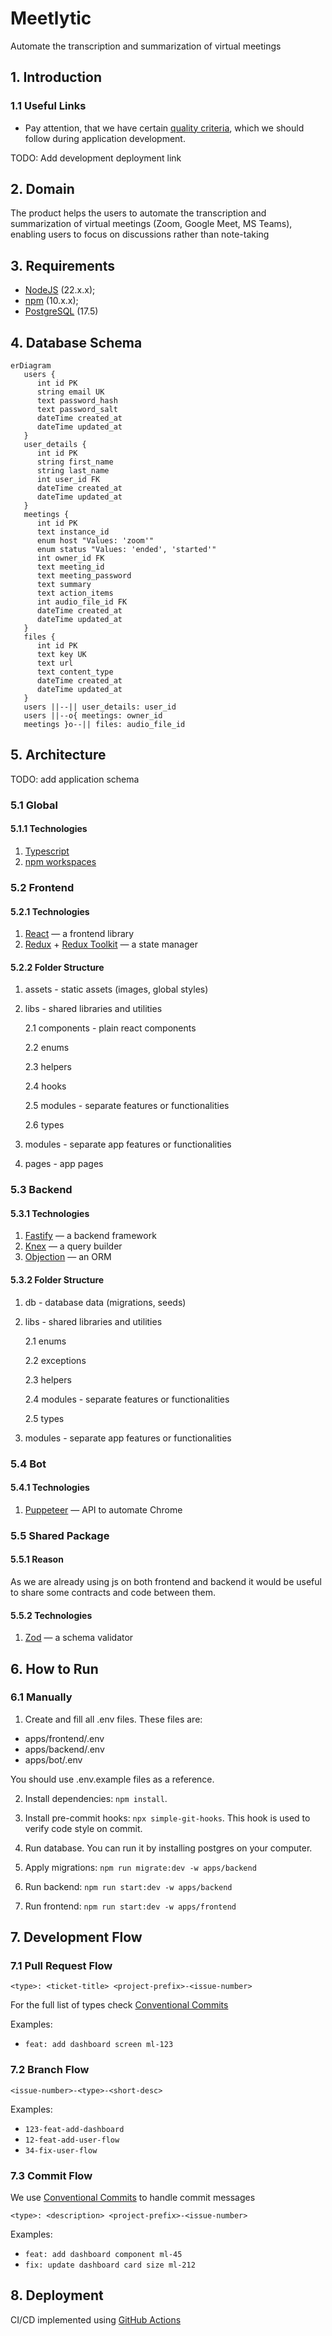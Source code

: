 # Meetlytic

Automate the transcription and summarization of virtual meetings

## 1. Introduction

### 1.1 Useful Links

- Pay attention, that we have certain [quality criteria](https://github.com/BinaryStudioAcademy/quality-criteria/blob/production/src/javascript.md), which we should follow during application development.

TODO: Add development deployment link

## 2. Domain

The product helps the users to automate the transcription and summarization of virtual meetings (Zoom, Google Meet, MS Teams), enabling users to focus on discussions rather than note-taking

## 3. Requirements

- [NodeJS](https://nodejs.org/en) (22.x.x);
- [npm](https://www.npmjs.com/) (10.x.x);
- [PostgreSQL](https://www.postgresql.org/) (17.5)

## 4. Database Schema

```mermaid
erDiagram
   users {
      int id PK
      string email UK
      text password_hash
      text password_salt
      dateTime created_at
      dateTime updated_at
   }
   user_details {
      int id PK
      string first_name
      string last_name
      int user_id FK
      dateTime created_at
      dateTime updated_at
   }
   meetings {
      int id PK
      text instance_id
      enum host "Values: 'zoom'"
      enum status "Values: 'ended', 'started'"
      int owner_id FK
      text meeting_id
      text meeting_password
      text summary
      text action_items
      int audio_file_id FK
      dateTime created_at
      dateTime updated_at
   }
   files {
      int id PK
      text key UK
      text url
      text content_type
      dateTime created_at
      dateTime updated_at
   }
   users ||--|| user_details: user_id
   users ||--o{ meetings: owner_id
   meetings }o--|| files: audio_file_id
```

## 5. Architecture

TODO: add application schema

### 5.1 Global

#### 5.1.1 Technologies

1. [Typescript](https://www.typescriptlang.org/)
2. [npm workspaces](https://docs.npmjs.com/cli/v9/using-npm/workspaces)

### 5.2 Frontend

#### 5.2.1 Technologies

1. [React](https://react.dev/) — a frontend library
2. [Redux](https://redux.js.org/) + [Redux Toolkit](https://redux-toolkit.js.org/) — a state manager

#### 5.2.2 Folder Structure

1. assets - static assets (images, global styles)
2. libs - shared libraries and utilities

   2.1 components - plain react components

   2.2 enums

   2.3 helpers

   2.4 hooks

   2.5 modules - separate features or functionalities

   2.6 types

3. modules - separate app features or functionalities
4. pages - app pages

### 5.3 Backend

#### 5.3.1 Technologies

1. [Fastify](https://fastify.dev/) — a backend framework
2. [Knex](https://knexjs.org/) — a query builder
3. [Objection](https://vincit.github.io/objection.js/) — an ORM

#### 5.3.2 Folder Structure

1. db - database data (migrations, seeds)
2. libs - shared libraries and utilities

   2.1 enums

   2.2 exceptions

   2.3 helpers

   2.4 modules - separate features or functionalities

   2.5 types

3. modules - separate app features or functionalities

### 5.4 Bot

#### 5.4.1 Technologies

1. [Puppeteer](https://pptr.dev/) — API to automate Chrome

### 5.5 Shared Package

#### 5.5.1 Reason

As we are already using js on both frontend and backend it would be useful to share some contracts and code between them.

#### 5.5.2 Technologies

1. [Zod](https://github.com/colinhacks/zod) — a schema validator

## 6. How to Run

### 6.1 Manually

1. Create and fill all .env files. These files are:

- apps/frontend/.env
- apps/backend/.env
- apps/bot/.env

You should use .env.example files as a reference.

2. Install dependencies: `npm install`.

3. Install pre-commit hooks: `npx simple-git-hooks`. This hook is used to verify code style on commit.

4. Run database. You can run it by installing postgres on your computer.

5. Apply migrations: `npm run migrate:dev -w apps/backend`

6. Run backend: `npm run start:dev -w apps/backend`

7. Run frontend: `npm run start:dev -w apps/frontend`

## 7. Development Flow

### 7.1 Pull Request Flow

```
<type>: <ticket-title> <project-prefix>-<issue-number>
```

For the full list of types check [Conventional Commits](https://github.com/conventional-changelog/commitlint/tree/master/%40commitlint/config-conventional)

Examples:

- `feat: add dashboard screen ml-123`

### 7.2 Branch Flow

```
<issue-number>-<type>-<short-desc>
```

Examples:

- `123-feat-add-dashboard`
- `12-feat-add-user-flow`
- `34-fix-user-flow`

### 7.3 Commit Flow

We use [Conventional Commits](https://www.conventionalcommits.org/en/v1.0.0) to handle commit messages

```
<type>: <description> <project-prefix>-<issue-number>
```

Examples:

- `feat: add dashboard component ml-45`
- `fix: update dashboard card size ml-212`

## 8. Deployment

CI/CD implemented using [GitHub Actions](https://docs.github.com/en/actions)
